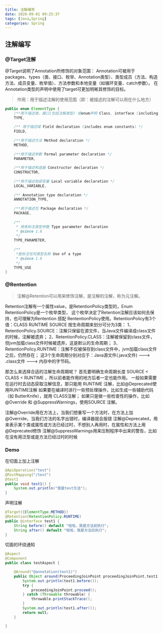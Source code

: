 ```yaml
---
title: 注解编写
date: 2020-09-01 09:25:37
tags: [Java,Spring]
categories: Spring
---
```

## 注解编写

### @Target注解

@Target说明了Annotation所修饰的对象范围：
Annotation可被用于 packages、types（类、接口、枚举、Annotation类型）、类型成员（方法、构造方法、成员变量、枚举值）、方法参数和本地变量（如循环变量、catch参数）。
在Annotation类型的声明中使用了target可更加明晰其修饰的目标。

> 作用：用于描述注解的使用范围（即：被描述的注解可以用在什么地方）

```java
public enum ElementType {
    /**用于描述类、接口(包括注解类型) 或enum声明 Class, interface (including annotation type), or enum declaration */
    TYPE,
 
    /** 用于描述域 Field declaration (includes enum constants) */
    FIELD,
 
    /**用于描述方法 Method declaration */
    METHOD,
 
    /**用于描述参数 Formal parameter declaration */
    PARAMETER,
 
    /**用于描述构造器 Constructor declaration */
    CONSTRUCTOR,
 
    /**用于描述局部变量 Local variable declaration */
    LOCAL_VARIABLE,
 
    /** Annotation type declaration */
    ANNOTATION_TYPE,
 
    /**用于描述包 Package declaration */
    PACKAGE,
 
    /**
     * 用来标注类型参数 Type parameter declaration
     * @since 1.8
     */
    TYPE_PARAMETER,
 
    /**
     *能标注任何类型名称 Use of a type
     * @since 1.8
     */
    TYPE_USE
}
```

### @Rentention

> 注解@Retention可以用来修饰注解，是注解的注解，称为元注解。

Retention注解有一个属性value，是RetentionPolicy类型的，Enum RetentionPolicy是一个枚举类型，
这个枚举决定了Retention注解应该如何去保持，也可理解为Rentention 搭配 RententionPolicy使用。RetentionPolicy有3个值：CLASS  RUNTIME   SOURCE
按生命周期来划分可分为3类：
1、RetentionPolicy.SOURCE：注解只保留在源文件，当Java文件编译成class文件的时候，注解被遗弃；
2、RetentionPolicy.CLASS：注解被保留到class文件，但jvm加载class文件时候被遗弃，这是默认的生命周期；
3、RetentionPolicy.RUNTIME：注解不仅被保存到class文件中，jvm加载class文件之后，仍然存在；
这3个生命周期分别对应于：Java源文件(.java文件) ---> .class文件 ---> 内存中的字节码。

那怎么来选择合适的注解生命周期呢？
首先要明确生命周期长度 SOURCE < CLASS < RUNTIME ，所以前者能作用的地方后者一定也能作用。
一般如果需要在运行时去动态获取注解信息，那只能用 RUNTIME 注解，比如@Deprecated使用RUNTIME注解
如果要在编译时进行一些预处理操作，比如生成一些辅助代码（如 ButterKnife），就用 CLASS注解；
如果只是做一些检查性的操作，比如 @Override 和 @SuppressWarnings，使用SOURCE 注解。

注解@Override用在方法上，当我们想重写一个方法时，在方法上加@Override，当我们方法的名字出错时，编译器就会报错
注解@Deprecated，用来表示某个类或属性或方法已经过时，不想别人再用时，在属性和方法上用@Deprecated修饰
注解@SuppressWarnings用来压制程序中出来的警告，比如在没有用泛型或是方法已经过时的时候

### Demo

在切面上加上注解

```java
@ApiOperation("test")
@PostMapping("/test")
@test1
public void test1() {
    System.out.println("我是test方法");
}
```

声明注解

```java
@Target({ElementType.METHOD})
@Retention(RetentionPolicy.RUNTIME)
public @interface test1 {
    String before() default "哈哈，我是方法前执行";
    String after() default "哈哈，我是方法后执行";
}
```

切面的环绕通知

```java
@Aspect
@Component
public class testAspect {

    @Around("@annotation(test1)")
    public Object around(ProceedingJoinPoint proceedingJoinPoint,test1 test1) {
        System.out.println(test1.before());
        try {
            proceedingJoinPoint.proceed();
        } catch (Throwable throwable) {
            throwable.printStackTrace();
        }
        System.out.println(test1.after());
        return null;
    }

}
```
